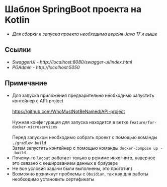 # Шаблон SpringBoot проекта на Kotlin

- *Для сборки и запуска проекта необходима версия Java 17 и выше*

## Ссылки
- *SwaggerUI - http://localhost:8080/swagger-ui/index.html*
- *PGAdmin - http://localhost:5050*

## Примечание
- Для запуска приложения предварительно необходимо запустить контейнер с API-project</br>
  </br>
    https://github.com/WhoMustNotBeNamed/API-project</br>
  </br>
    Нужная конфигурация для запуска находится в ветке `feature/for-docker-microservices` </br>
  </br>
    Перед запуском необходимо собрать проект с помощью команды `./gradlew build` </br>
    Затем запустить контейнер с помощью команды `docker-compose up --build` </br>
- Почему-то `logout` работает только в режиме инкогнито, наверное это связано с кешированием данных в браузере
- Не все условия задачи были выполнены, это прототип)
- Возможно возникнут проблемы с `Obsidian`, так как для работы необходимо установить сертификаты

